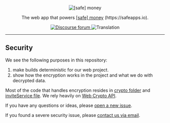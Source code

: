 <p align="center">
    <img src="https://raw.githubusercontent.com/safeapps-io/money-client/master/.repo/promo.png" alt="[safe] money" />
</p>
<p align="center">
    The web app that powers <a href="https://money.safeapps.io/">[safe] money</a> (https://safeapps.io).
</p>
<p align="center">
<a href="https://forum.safeapps.io/">
  <img src="https://raw.githubusercontent.com/safeapps-io/money-client/master/.repo/discourse.svg" alt="Discourse forum"></img>
</a>
<img src="https://raw.githubusercontent.com/safeapps-io/money-client/master/.repo/translation.svg" alt="Translation"></img>
</p>

---

## Security

We see the following purposes in this repository:

1. make builds deterministic for our web project.
2. show how the encryption works in the project and what we do with decrypted data.

Most of the code that handles encryption resides in [crypto folder](./src/services/crypto) and [inviteService file](./src/services/invite/inviteService.ts). We rely heavily on [Web Crypto API](https://developer.mozilla.org/en-US/docs/Web/API/Web_Crypto_API).

If you have any questions or ideas, please [open a new issue](https://github.com/safeapps-io/money-client/issues/new).

If you found a severe security issue, please [contact us via email](mailto:dkzlv@protonmail.com).
